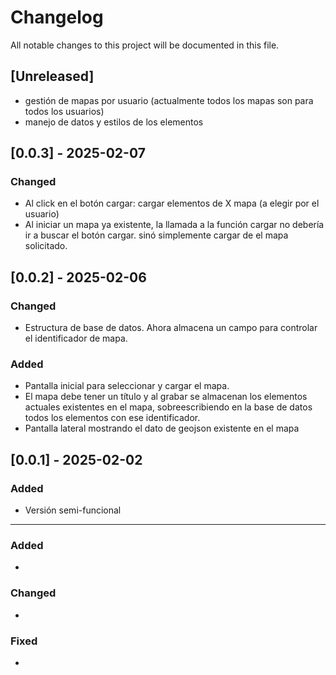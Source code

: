 # Changelog

All notable changes to this project will be documented in this file.

## [Unreleased]
- gestión de mapas por usuario (actualmente todos los mapas son para todos los usuarios)
- manejo de datos y estilos de los elementos

## [0.0.3] - 2025-02-07
### Changed
- Al click en el botón cargar: cargar elementos de X mapa (a elegir por el usuario)
- Al iniciar un mapa ya existente, la llamada a la función cargar no debería ir a buscar el botón cargar. sinó simplemente cargar de el mapa solicitado.

## [0.0.2] - 2025-02-06
### Changed
- Estructura de base de datos. Ahora almacena un campo para controlar el identificador de mapa.
### Added
- Pantalla inicial para seleccionar y cargar el mapa.
- El mapa debe tener un título y al grabar se almacenan los elementos actuales existentes en el mapa, sobreescribiendo en la base de datos todos los elementos con ese identificador.
- Pantalla lateral mostrando el dato de geojson existente en el mapa


## [0.0.1] - 2025-02-02
### Added
- Versión semi-funcional


---

### Added
- 

### Changed
- 

### Fixed
- 
